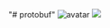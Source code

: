 "# protobuf" 
![avatar](https://a111a123.com:85/1/www.5igb.com_files/bing.gif)
<img src="https://a111a123.com:85/1/www.5igb.com_files/bing.gif"/>
